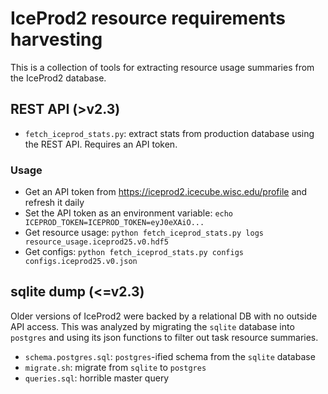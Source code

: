 # IceProd2 resource requirements harvesting

This is a collection of tools for extracting resource usage summaries from the
IceProd2 database.

## REST API (>v2.3)

* `fetch_iceprod_stats.py`: extract stats from production database using the
  REST API. Requires an API token.

### Usage

* Get an API token from https://iceprod2.icecube.wisc.edu/profile and refresh it daily
* Set the API token as an environment variable: `echo ICEPROD_TOKEN=ICEPROD_TOKEN=eyJ0eXAiO...`
* Get resource usage: `python fetch_iceprod_stats.py logs resource_usage.iceprod25.v0.hdf5`
* Get configs: `python fetch_iceprod_stats.py configs configs.iceprod25.v0.json`

## sqlite dump (<=v2.3)

Older versions of IceProd2 were backed by a relational DB with no outside API
access. This was analyzed by migrating the `sqlite` database into `postgres` and
using its json functions to filter out task resource summaries.

* `schema.postgres.sql`: `postgres`-ified schema from the `sqlite` database
* `migrate.sh`: migrate from `sqlite` to `postgres`
* `queries.sql`: horrible master query

